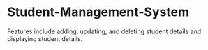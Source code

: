 # Student-Management-System
Features include adding, updating, and deleting student details and displaying student details.
